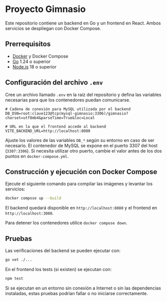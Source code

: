 # Proyecto Gimnasio

Este repositorio contiene un backend en Go y un frontend en React. Ambos servicios se despliegan con Docker Compose.

## Prerrequisitos

- [Docker](https://docs.docker.com/get-docker/) y Docker Compose
- [Go](https://go.dev/) 1.24 o superior
- [Node.js](https://nodejs.org/) 18 o superior

## Configuración del archivo `.env`

Cree un archivo llamado `.env` en la raíz del repositorio y defina las variables necesarias para que los contenedores puedan comunicarse.

```dotenv
# Cadena de conexión para MySQL utilizada por el backend
DB_DSN=root:clave123@tcp(mysql-gimnasio:3306)/gimnasio?charset=utf8mb4&parseTime=True&loc=Local

# URL en la que el frontend accede al backend
VITE_BACKEND_URL=http://localhost:8080
```

Ajuste los valores de las variables `DB_*` según su entorno en caso de ser necesario.
El contenedor de MySQL se expone en el puerto 3307 del host (`3307:3306`). Si necesita utilizar otro puerto, cambie el valor antes de los dos puntos en `docker-compose.yml`.

## Construcción y ejecución con Docker Compose

Ejecute el siguiente comando para compilar las imágenes y levantar los servicios:

```bash
docker compose up --build
```

El backend quedará disponible en `http://localhost:8080` y el frontend en `http://localhost:3000`.

Para detener los contenedores utilice `docker compose down`.

## Pruebas

Las verificaciones del backend se pueden ejecutar con:

```bash
go vet ./...
```

En el frontend los tests (si existen) se ejecutan con:

```bash
npm test
```

Si se ejecutan en un entorno sin conexión a Internet o sin las dependencias instaladas, estas pruebas podrían fallar o no iniciarse correctamente.
